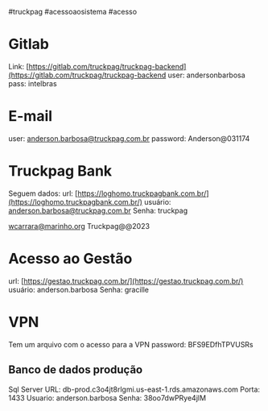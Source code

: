 #truckpag #acessoaosistema #acesso
# Gitlab
Link:
[https://gitlab.com/truckpag/truckpag-backend](https://gitlab.com/truckpag/truckpag-backend
user: andersonbarbosa
pass: intelbras
# E-mail
user: [anderson.barbosa@truckpag.com.br](mailto:anderson.barbosa@truckpag.com.br)
password: Anderson@031174
# Truckpag Bank
Seguem dados:
url: [https://loghomo.truckpagbank.com.br/](https://loghomo.truckpagbank.com.br/)
usuário: [anderson.barbosa@truckpag.com.br](mailto:anderson.barbosa@truckpag.com.br)
Senha: truckpag

wcarrara@marinho.org Truckpag@@2023
# Acesso ao Gestão
url: [https://gestao.truckpag.com.br/](https://gestao.truckpag.com.br/)
usuário: anderson.barbosa
Senha: gracille
# VPN
Tem um arquivo com o acesso para a VPN
password: BFS9EDfhTPVUSRs

## Banco de dados produção
Sql Server URL: db-prod.c3o4jt8rlgmi.us-east-1.rds.amazonaws.com Porta: 1433 Usuario: anderson.barbosa Senha: 38oo7dwPRye4jlM